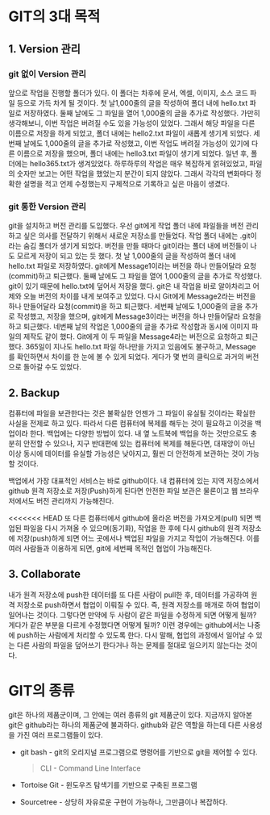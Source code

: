 # GIT의 3대 목적

## 1. Version 관리

### git 없이 Version 관리

앞으로 작업을 진행할 폴더가 있다. 이 폴더는 차후에 문서, 엑셀, 이미지, 소스 코드 파일 등으로 가득 차게 될 것이다. 첫 날1,000줄의 글을 작성하여 폴더 내에 hello.txt 파일로 저장하였다. 둘째 날에도 그 파일을 열어 1,000줄의 글을 추가로 작성했다. 가만히 생각해보니, 이번 작업은 버려질 수도 있을 가능성이 있었다. 그래서 해당 파일을 다른 이름으로 저장을 하게 되었고, 폴더 내에는 hello2.txt 파일이 새롭게 생기게 되었다. 세번째 날에도 1,000줄의 글을 추가로 작성했고, 이번 작업도 버려질 가능성이 있기에 다른 이름으로 저장을 했으며, 폴더 내에는 hello3.txt 파일이 생기게 되었다. 일년 후, 폴더에는 hello365.txt가 생겨있었다. 하루하루의 작업은 매우 복잡하게 얽혀있었고, 파일의 숫자만 보고는 어떤 작업을 했었는지 분간이 되지 않았다. 그래서 각각의 변화마다 정확한 설명을 적고 언제 수정했는지 구체적으로 기록하고 싶은 마음이 생겼다.



### git 통한 Version 관리

git을 설치하고 버전 관리를 도입했다. 우선 git에게 작업 폴더 내에 파일들을 버전 관리하고 싶은 의사를 전달하기 위해서 새로운 저장소를 만들었다. 작업 폴더 내에는 .git이라는 숨김 폴더가 생기게 되었다. 버전을 만들 때마다 git이라는 폴더 내에 버전들이 나도 모르게 저장이 되고 있는 듯 했다. 첫 날 1,000줄의 글을 작성하여 폴더 내에 hello.txt 파일로 저장하였다. git에게 Message1이라는 버전을 하나 만들어달라 요청(commit)하고 퇴근했다. 둘째 날에도 그 파일을 열어 1,000줄의 글을 추가로 작성했다. git이 있기 때문에 hello.txt에 덮어서 저장을 했다. git은 내 작업을 바로 알아차리고 어제와 오늘 버전의 차이를 내게 보여주고 있었다. 다시 Git에게 Message2라는 버전을 하나 만들어달라 요청(commit)을 하고 퇴근했다. 세번째 날에도 1,000줄의 글을 추가로 작성했고, 저장을 했으며, git에게 Message3이라는 버전을 하나 만들어달라 요청을 하고 퇴근했다. 네번째 날의 작업은 1,000줄의 글을 추가로 작성함과 동시에 이미지 파일의 제작도 같이 했다. Git에게 이 두 파일을 Message4라는 버전으로 요청하고 퇴근했다. 365일이 지나도 hello.txt 파일 하나만을 가지고 있음에도 불구하고, Message를 확인하면서 차이를 한 눈에 볼 수 있게 되었다. 게다가 몇 번의 클릭으로 과거의 버전으로 돌아갈 수도 있었다.



## 2. Backup

컴퓨터에 파일을 보관한다는 것은 불확실한 언젠가 그 파일이 유실될 것이라는 확실한 사실을 전제로 하고 있다. 따라서 다른 컴퓨터에 복제를 해두는 것이 필요하고 이것을 백업이라 한다. 백업에는 다양한 방법이 있다. 내 옆 노트북에 백업을 하는 것만으로도 충분히 안전할 수 있으나, 지구 반대편에 있는 컴퓨터에 복제를 해둔다면, 대재앙이 아닌 이상 동시에 데이터를 유실할 가능성은 낮아지고, 훨씬 더 안전하게 보관하는 것이 가능할 것이다.

백업에서 가장 대표적인  서비스는 바로 github이다. 내 컴퓨터에 있는 지역 저장소에서 github 원격 저장소로 저장(Push)하게 된다면 안전한 파일 보관은 물론이고 웹 브라우저에서도 버전 관리까지 가능해진다.

<<<<<<< HEAD
또 다른 컴퓨터에서 github에 올라온 버전을 가져오게(pull) 되면 백업된 파일을 다시 가져올 수 있으며(동기화), 작업을 한 후에 다시 github의 원격 저장소에 저장(push)하게 되면 어느 곳에서나 백업된 파일을 가지고 작업이 가능해진다. 이를 여러 사람들과 이용하게 되면, git에 세번째 목적인 협업이 가능해진다.



## 3. Collaborate

내가 원격 저장소에 push한 데이터를 또 다른 사람이 pull한 후, 데이터를 가공하여 원격 저장소로 push하면서 협업이 이뤄질 수 있다. 즉, 원격 저장소를 매개로 하여 협업이 일어나는 것이다. 그렇다면 만약에 두 사람이 같은 파일을 수정하게 되면 어떻게 될까? 게다가 같은 부분을 다르게 수정했다면 어떻게 될까? 이런 경우에는 github에서는 나중에 push하는 사람에게 처리할 수 있도록 한다. 다시 말해, 협업의 과정에서 일어날 수 있는 다른 사람의 파일을 덮어쓰기 한다거나 하는 문제를 절대로 일으키지 않는다는 것이다. 



# GIT의 종류

git은 하나의 제품군이며, 그 안에는 여러 종류의 git 제품군이 있다. 지금까지 알아본 git은 github라는 하나의 제품군에 불과하다. github와 같은 역할을 하는데 다른 사용성을 가진 여러 프로그램들이 있다.

+ git bash - git의 오리지널 프로그램으로 명령어를 기반으로 git을 제어할 수 있다.

  > CLI - Command Line Interface

+ Tortoise Git - 윈도우즈 탐색기를 기반으로 구축된 프로그램

+ Sourcetree -  상당히 자유로운 구현이 가능하나, 그만큼이나 복잡하다.


